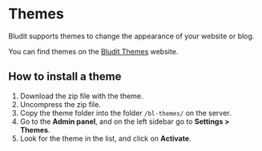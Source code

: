 # Themes
<!-- position: 6 -->

Bludit supports themes to change the appearance of your website or blog.

You can find themes on the [Bludit Themes](https://themes.bludit.com) website.

## How to install a theme
1. Download the zip file with the theme.
2. Uncompress the zip file.
3. Copy the theme folder into the folder `/bl-themes/` on the server.
4. Go to the **Admin panel**, and on the left sidebar go to **Settings > Themes**.
5. Look for the theme in the list, and click on **Activate**.

